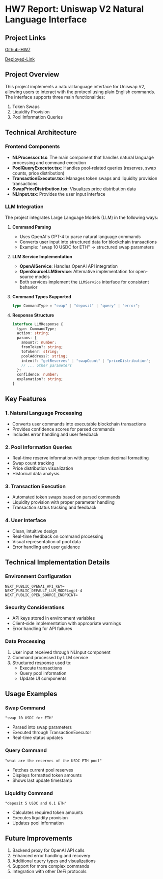 # HW7 Report: Uniswap V2 Natural Language Interface

## Project Links
[Github-HW7](https://github.com/DiLiuNEUexpresscompany/frontend-HW6)

[Deployed-Link](https://frontend-hw-6-nextjs.vercel.app/)






## Project Overview
This project implements a natural language interface for Uniswap V2, allowing users to interact with the protocol using plain English commands. The interface supports three main functionalities:
1. Token Swaps
2. Liquidity Provision
3. Pool Information Queries

## Technical Architecture

### Frontend Components
- **NLProcessor.tsx**: The main component that handles natural language processing and command execution
- **PoolQueryExecutor.tsx**: Handles pool-related queries (reserves, swap counts, price distribution)
- **TransactionExecutor.tsx**: Manages token swaps and liquidity provision transactions
- **SwapPriceDistribution.tsx**: Visualizes price distribution data
- **NLInput.tsx**: Provides the user input interface

### LLM Integration
The project integrates Large Language Models (LLM) in the following ways:

1. **Command Parsing**
   - Uses OpenAI's GPT-4 to parse natural language commands
   - Converts user input into structured data for blockchain transactions
   - Example: "swap 10 USDC for ETH" → structured swap parameters

2. **LLM Service Implementation**
   - **OpenAIService**: Handles OpenAI API integration
   - **OpenSourceLLMService**: Alternative implementation for open-source models
   - Both services implement the `LLMService` interface for consistent behavior

3. **Command Types Supported**
   ```typescript
   type CommandType = "swap" | "deposit" | "query" | "error";
   ```

4. **Response Structure**
   ```typescript
   interface LLMResponse {
     type: CommandType;
     action: string;
     params: {
       amount?: number;
       fromToken?: string;
       toToken?: string;
       poolAddress?: string;
       intent?: "getReserves" | "swapCount" | "priceDistribution";
       // ... other parameters
     };
     confidence: number;
     explanation?: string;
   }
   ```

## Key Features

### 1. Natural Language Processing
- Converts user commands into executable blockchain transactions
- Provides confidence scores for parsed commands
- Includes error handling and user feedback

### 2. Pool Information Queries
- Real-time reserve information with proper token decimal formatting
- Swap count tracking
- Price distribution visualization
- Historical data analysis

### 3. Transaction Execution
- Automated token swaps based on parsed commands
- Liquidity provision with proper parameter handling
- Transaction status tracking and feedback

### 4. User Interface
- Clean, intuitive design
- Real-time feedback on command processing
- Visual representation of pool data
- Error handling and user guidance

## Technical Implementation Details

### Environment Configuration
```env
NEXT_PUBLIC_OPENAI_API_KEY=
NEXT_PUBLIC_DEFAULT_LLM_MODEL=gpt-4
NEXT_PUBLIC_OPEN_SOURCE_ENDPOINT=
```

### Security Considerations
- API keys stored in environment variables
- Client-side implementation with appropriate warnings
- Error handling for API failures

### Data Processing
1. User input received through NLInput component
2. Command processed by LLM service
3. Structured response used to:
   - Execute transactions
   - Query pool information
   - Update UI components

## Usage Examples

### Swap Command
```plaintext
"swap 10 USDC for ETH"
```
- Parsed into swap parameters
- Executed through TransactionExecutor
- Real-time status updates

### Query Command
```plaintext
"what are the reserves of the USDC-ETH pool"
```
- Fetches current pool reserves
- Displays formatted token amounts
- Shows last update timestamp

### Liquidity Command
```plaintext
"deposit 5 USDC and 0.1 ETH"
```
- Calculates required token amounts
- Executes liquidity provision
- Updates pool information

## Future Improvements
1. Backend proxy for OpenAI API calls
2. Enhanced error handling and recovery
3. Additional query types and visualizations
4. Support for more complex commands
5. Integration with other DeFi protocols

